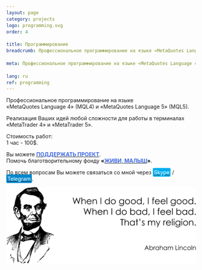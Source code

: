 ```yaml
---
layout: page
category: projects
logo: programming.svg
order: 4

title: Программирование
breadcrumb: Профессиональное программирование на языке «MetaQuotes Language 4» (MQL4) и «MetaQuotes Language 5» (MQL5). MetaTrader 4. MetaTrader 5.

meta: Профессиональное программирование на языке «MetaQuotes Language 4» (MQL4) и «MetaQuotes Language 5» (MQL5). MetaTrader 4. MetaTrader 5.

lang: ru
ref: programming
---
```


Профессиональное программирование на языке «MetaQuotes&nbsp;Language&nbsp;4»&nbsp;(MQL4) и «MetaQuotes&nbsp;Language&nbsp;5»&nbsp;(MQL5).

Реализация Ваших идей любой сложности для работы в терминалах «MetaTrader&nbsp;4» и «MetaTrader&nbsp;5».

Стоимость работ:  
1 час - 100$.

Вы можете **<a href="https://www.paypal.com/cgi-bin/webscr?cmd=_s-xclick&hosted_button_id=T3KLFW2TE8SJC&source=url" target="_blank"><span style="color:#4169E1">ПОДДЕРЖАТЬ ПРОЕКТ</span></a>**.  
Помочь благотворительному фонду **«<a href="https://fondzhivimalysh.ru/" target="_blank"><span style="color:#4169E1">ЖИВИ, МАЛЫШ</span></a>»**.

По всем вопросам Вы можете связаться со мной через <a href="skype:chutkoy89?call" target="_blank"><span style="background-color:#00aff0; color:white; padding:3px; border-radius: 3px">Skype</span></a> / <a href="https://t.me/chutkoy" target="_blank"><span style="background-color:#0088cc; color:white; padding:3px; border-radius: 3px">Telegram</span></a>.

<a data-fancybox="gallery" href="/img/programming/Lincoln.png"><img src="/img/programming/Lincoln.png" alt=""></a>

